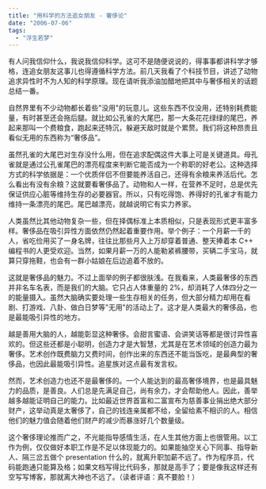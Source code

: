 ```yaml
---
title: "用科学的方法追女朋友 - 奢侈论"
date: "2006-07-06"
tags: 
  - "浮生若梦"
---
```


有人问我信仰什么，我说我信仰科学。这可不是随便说说的，得事事都讲科学才够格，连追女朋友这事儿也得遵循科学方法。前几天我看了个科技节目，讲述了动物追求异性时不为人知的科学原理。现在请听我添油加醋地把其中与奢侈相关的话题总结一番。

自然界里有不少动物都长着些"没用"的玩意儿。这些东西不仅没用，还特别耗费能量，有时甚至还会拖后腿。就比如公孔雀的大尾巴，那一大条花花绿绿的尾巴，养起来那叫一个费粮食，跑起来还特沉，躲避天敌时就是个累赘。我们将这种昂贵且看似无用的东西称为“奢侈品”。

虽然孔雀的大尾巴对生存没什么用，但在追求配偶这件大事上可是关键道具。母孔雀就是通过公孔雀尾巴的漂亮程度来判断它能否成为一个称职的好老公。这种选择方式的科学依据是：一个优质伴侣不但要能养活自己，还得有余粮来养活后代。怎么看出有没有余粮？这就要看奢侈品了。动物和人一样，在营养不足时，总是优先保证供应心脏等维持生存的必要器官。所以，只有吃得饱、养得好的孔雀才有能力维持一条漂亮的尾巴。尾巴越漂亮，就越说明它有实力养家。

人类虽然比其他动物复杂一些，但在择偶标准上本质相似，只是表现形式更丰富多样。奢侈品在吸引异性方面依然仍然起着重要作用。举个例子：一个月薪一千的人，省吃俭用买了一身名牌，往往比那些月入上万却穿着普通、整天捧着本 C++ 编程书的人更受欢迎。当然，如果月薪一万的人能勒紧裤腰带，买辆二手宝马，就算只穿拖鞋，也会有一群小姑娘在后边追着不放的。

这就是奢侈品的魅力。不过上面举的例子都很肤浅。在我看来，人类最奢侈的东西并非名车名表，而是我们的大脑。它只占人体重量的 2%，却消耗了人体四分之一的能量摄入。虽然大脑确实要处理一些生存相关的任务，但大部分精力却用在看剧、打游戏、八卦、做白日梦等"无用"的活动上了。这才是人类最大的奢侈品，也是最能吸引异性的地方。

越是善用大脑的人，越能彰显这种奢侈。会甜言蜜语、会讲笑话等都是很讨异性喜欢的。但这些还都是小聪明，创造力才是大智慧，尤其是在艺术领域的创造力最为奢侈。艺术创作既费脑力又费时间，创作出来的东西还不能当饭吃，是最典型的奢侈品，也因此最能吸引异性。追星族对这点最有发言权。

然而，艺术创造力也还不是最奢侈的。一个人能达到的最高奢侈境界，也是最具魅力的品质，是善良。人们总是先满足自己，尚有余力，才会帮助他人。因此，善举越多越能证明自己的能力。比如最近世界首富和二富宣布为慈善事业捐出绝大部分财产，这举动真是太奢侈了，自己的钱连亲属都不给，全留给素不相识的人。相信他们的魅力值会随着他们财产的减少而暴涨好几个数量级。

这个奢侈理论推而广之，不光能指导感情生活，在人生其他方面上也很管用。以工作为例，仅仅做好本职工作是不足以体现能力的。如果能抽空关心下同事、指导新人、隔三岔五做个 presentation 什么的，就离升职加薪不远了。作为程序员，代码能跑通只能算及格；如果文档写得比代码多，那就是高手了；要是像我这样还有空写写博客，那就离大神也不远了。（读者评语：真不要脸！）
